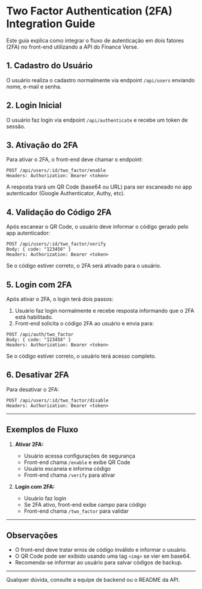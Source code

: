 # Two Factor Authentication (2FA) Integration Guide

Este guia explica como integrar o fluxo de autenticação em dois fatores (2FA) no front-end utilizando a API do Finance Verse.

## 1. Cadastro do Usuário

O usuário realiza o cadastro normalmente via endpoint `/api/users` enviando nome, e-mail e senha.

## 2. Login Inicial

O usuário faz login via endpoint `/api/authenticate` e recebe um token de sessão.

## 3. Ativação do 2FA

Para ativar o 2FA, o front-end deve chamar o endpoint:

```
POST /api/users/:id/two_factor/enable
Headers: Authorization: Bearer <token>
```

A resposta trará um QR Code (base64 ou URL) para ser escaneado no app autenticador (Google Authenticator, Authy, etc).

## 4. Validação do Código 2FA

Após escanear o QR Code, o usuário deve informar o código gerado pelo app autenticador:

```
POST /api/users/:id/two_factor/verify
Body: { code: "123456" }
Headers: Authorization: Bearer <token>
```

Se o código estiver correto, o 2FA será ativado para o usuário.

## 5. Login com 2FA

Após ativar o 2FA, o login terá dois passos:

1. Usuário faz login normalmente e recebe resposta informando que o 2FA está habilitado.
2. Front-end solicita o código 2FA ao usuário e envia para:

```
POST /api/auth/two_factor
Body: { code: "123456" }
Headers: Authorization: Bearer <token>
```

Se o código estiver correto, o usuário terá acesso completo.

## 6. Desativar 2FA

Para desativar o 2FA:

```
POST /api/users/:id/two_factor/disable
Headers: Authorization: Bearer <token>
```

---

## Exemplos de Fluxo

1. **Ativar 2FA:**

   - Usuário acessa configurações de segurança
   - Front-end chama `/enable` e exibe QR Code
   - Usuário escaneia e informa código
   - Front-end chama `/verify` para ativar

2. **Login com 2FA:**
   - Usuário faz login
   - Se 2FA ativo, front-end exibe campo para código
   - Front-end chama `/two_factor` para validar

---

## Observações

- O front-end deve tratar erros de código inválido e informar o usuário.
- O QR Code pode ser exibido usando uma tag `<img>` se vier em base64.
- Recomenda-se informar ao usuário para salvar códigos de backup.

---

Qualquer dúvida, consulte a equipe de backend ou o README da API.
